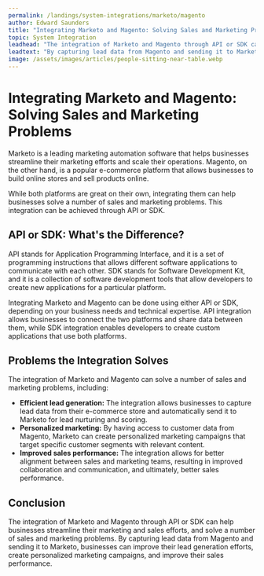 ```yaml
---
permalink: /landings/system-integrations/marketo/magento
author: Edward Saunders
title: "Integrating Marketo and Magento: Solving Sales and Marketing Problems"
topic: System Integration
leadhead: "The integration of Marketo and Magento through API or SDK can help businesses streamline their marketing and sales efforts, and solve a number of sales and marketing problems"
leadtext: "By capturing lead data from Magento and sending it to Marketo, businesses can improve their lead generation efforts, create personalized marketing campaigns, and improve their sales performance."
image: /assets/images/articles/people-sitting-near-table.webp
---
```

<div class="arttext">	<h1>Integrating Marketo and Magento: Solving Sales and Marketing Problems</h1>
	<p>Marketo is a leading marketing automation software that helps businesses streamline their marketing efforts and scale their operations. Magento, on the other hand, is a popular e-commerce platform that allows businesses to build online stores and sell products online.</p>
	<p>While both platforms are great on their own, integrating them can help businesses solve a number of sales and marketing problems. This integration can be achieved through API or SDK.</p>
	<h2>API or SDK: What's the Difference?</h2>
	<p>API stands for Application Programming Interface, and it is a set of programming instructions that allows different software applications to communicate with each other. SDK stands for Software Development Kit, and it is a collection of software development tools that allow developers to create new applications for a particular platform.</p>
	<p>Integrating Marketo and Magento can be done using either API or SDK, depending on your business needs and technical expertise. API integration allows businesses to connect the two platforms and share data between them, while SDK integration enables developers to create custom applications that use both platforms.</p>
	<h2>Problems the Integration Solves</h2>
	<p>The integration of Marketo and Magento can solve a number of sales and marketing problems, including:</p>
	<ul>
		<li><strong>Efficient lead generation:</strong> The integration allows businesses to capture lead data from their e-commerce store and automatically send it to Marketo for lead nurturing and scoring.</li>
		<li><strong>Personalized marketing:</strong> By having access to customer data from Magento, Marketo can create personalized marketing campaigns that target specific customer segments with relevant content.</li>
		<li><strong>Improved sales performance:</strong> The integration allows for better alignment between sales and marketing teams, resulting in improved collaboration and communication, and ultimately, better sales performance.</li>
	</ul>
	<h2>Conclusion</h2>
	<p>The integration of Marketo and Magento through API or SDK can help businesses streamline their marketing and sales efforts, and solve a number of sales and marketing problems. By capturing lead data from Magento and sending it to Marketo, businesses can improve their lead generation efforts, create personalized marketing campaigns, and improve their sales performance.</p>
</div>